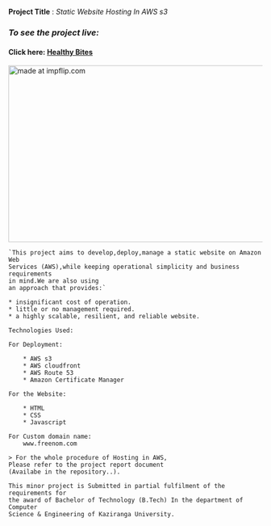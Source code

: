 **Project Title** : _Static Website Hosting In AWS s3_

### _To see the project live:_

#### Click here: [Healthy Bites](https://healthy-bites.tk/)

<a href="https://imgflip.com/gif/4osqxb"><img width="600" height="350" src="https://i.imgflip.com/4osqxb.gif" title="made at impflip.com"/></a>
```
`This project aims to develop,deploy,manage a static website on Amazon Web 
Services (AWS),while keeping operational simplicity and business requirements
in mind.We are also using
an approach that provides:`

* insignificant cost of operation.
* little or no management required.
* a highly scalable, resilient, and reliable website.

```

```
Technologies Used:

For Deployment:

    * AWS s3
    * AWS cloudfront
    * AWS Route 53
    * Amazon Certificate Manager

For the Website:

    * HTML
    * CSS
    * Javascript

For Custom domain name:
    www.freenom.com

```

```
> For the whole procedure of Hosting in AWS, 
Please refer to the project report document
(Availabe in the repository..).

```

```
This minor project is Submitted in partial fulfilment of the requirements for 
the award of Bachelor of Technology (B.Tech) In the department of Computer 
Science & Engineering of Kaziranga University.

```
